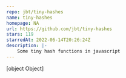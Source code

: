 ```yaml
---
repo: jbt/tiny-hashes
name: tiny-hashes
homepage: NA
url: https://github.com/jbt/tiny-hashes
stars: 119
starredAt: 2022-06-14T20:26:24Z
description: |-
    Some tiny hash functions in javascript
---
```


[object Object]

